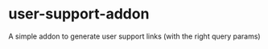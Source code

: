 user-support-addon
==================

A simple addon to generate user support links (with the right query params)
